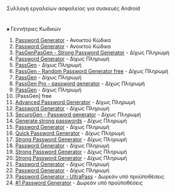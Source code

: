 Συλλογή εργαλείων ασφαλείας για συσκευές Android
#
♠ Γεννήτριες Κωδικών
001. [Password Generator](https://www.play.google.com/store/apps/details?id=com.vecturagames.android.app.passwordgenerator/) - Ανοικτού Κώδικα
002. [Password Generator](https://www.play.google.com/store/apps/details?id=in.ibytes.passwordgenerator/) - Ανοικτού Κώδικα
003. [PasGenPasGen - Strong Password Generator](https://www.play.google.com/store/apps/details?id=com.glaukeslabs.pasgen/) - Δίχως Πληρωμή 
004. [Password Generator](https://www.play.google.com/store/apps/details?id=com.gmail.viertelstein.passwordgenerator/) - Δίχως Πληρωμή
005. [PassGen](https://play.google.com/store/apps/details?id=ru.passgen.net) - Δίχως Πληρωμή
006. [PassGen - Random Password Generator free](https://play.google.com/store/apps/details?id=in.abhisheknair.passgen) - Δίχως Πληρωμή
007. [PassGen](https://play.google.com/store/apps/details?id=com.commonbyte.passgen) - Δίχως Πληρωμή 
008. [PassGen Pro - password generator](https://play.google.com/store/apps/details?id=net.snkey.passgen) - Δίχως Πληρωμή 
009. [PassGen](https://play.google.com/store/apps/details?id=com.bsavasy.pasgen) - Δίχως Πληρωμή 
010. [PassGen] free 
011. [Advanced Password Generator](https://play.google.com/store/apps/details?id=de.aregel.advancedpasswordgenerator) - Δίχως Πληρωμή 
012. [Password Generator](https://play.google.com/store/apps/details?id=com.gmail.viertelstein.passwordgenerator) - Δίχως Πληρωμή 
013. [SecuroGen - Password generator](https://play.google.com/store/apps/details?id=com.bravenbitsoftware.securogen) - Δίχως Πληρωμή 
014. [Generate strong passwords](https://play.google.com/store/apps/details?id=com.isaac.passwordgenerator) - Δίχως Πληρωμή
015. [Password Generator](https://play.google.com/store/apps/details?id=com.quickpassgen.android) - Δίχως Πληρωμή
016. [Quick Password Generator](https://play.google.com/store/apps/details?id=com.quickpassgen.android) - Δίχως Πληρωμή 
017. [Strong Password Generator](https://play.google.com/store/apps/details?id=com.mobuyg.pass) - Δίχως Πληρωμή 
018. [Password Generator](https://play.google.com/store/apps/details?id=totaravia.passwordgenerator) - Δίχως Πληρωμή 
019. [Strong Password Generator](https://play.google.com/store/apps/details?id=com.rmf.strongpasswordgenerator) - Δίχως Πληρωμή 
020. [Strong Password Generator](https://play.google.com/store/apps/details?id=password.generator.secure.your.accounts) - Δίχως Πληρωμή 
021. [Password Generator](https://play.google.com/store/apps/details?id=air.com.intemodino.pwg.ml) - Δίχως Πληρωμή
022. [Password Generator](https://play.google.com/store/apps/details?id=alexcarter.passgen) - Δίχως Πληρωμή
023. [Password Generator - UltraPass](https://play.google.com/store/apps/details?id=com.softwareschiek.ultrapass) - Δωρεάν υπό προϋποθέσεις
024. [#1 Password Generator](https://play.google.com/store/apps/details?id=com.companova.passwordgenerator) - Δωρεάν υπό προϋποθέσεις
